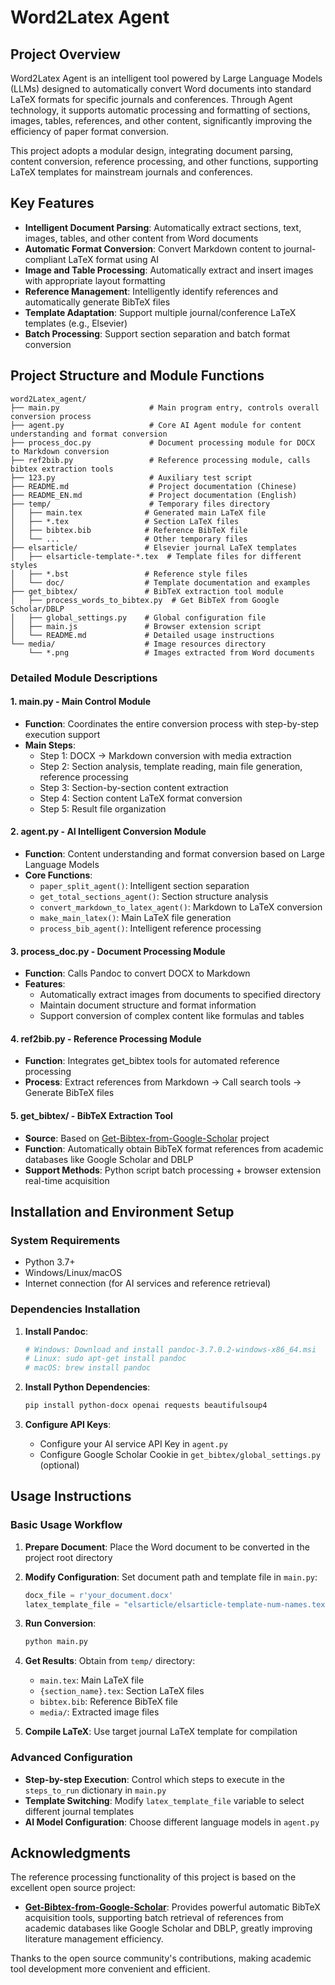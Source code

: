 # Word2Latex Agent

## Project Overview

Word2Latex Agent is an intelligent tool powered by Large Language Models (LLMs) designed to automatically convert Word documents into standard LaTeX formats for specific journals and conferences. Through Agent technology, it supports automatic processing and formatting of sections, images, tables, references, and other content, significantly improving the efficiency of paper format conversion.

This project adopts a modular design, integrating document parsing, content conversion, reference processing, and other functions, supporting LaTeX templates for mainstream journals and conferences.

## Key Features

- **Intelligent Document Parsing**: Automatically extract sections, text, images, tables, and other content from Word documents
- **Automatic Format Conversion**: Convert Markdown content to journal-compliant LaTeX format using AI
- **Image and Table Processing**: Automatically extract and insert images with appropriate layout formatting
- **Reference Management**: Intelligently identify references and automatically generate BibTeX files
- **Template Adaptation**: Support multiple journal/conference LaTeX templates (e.g., Elsevier)
- **Batch Processing**: Support section separation and batch format conversion

## Project Structure and Module Functions

```
word2Latex_agent/
├── main.py                    # Main program entry, controls overall conversion process
├── agent.py                   # Core AI Agent module for content understanding and format conversion
├── process_doc.py             # Document processing module for DOCX to Markdown conversion
├── ref2bib.py                 # Reference processing module, calls bibtex extraction tools
├── 123.py                     # Auxiliary test script
├── README.md                  # Project documentation (Chinese)
├── README_EN.md               # Project documentation (English)
├── temp/                      # Temporary files directory
│   ├── main.tex              # Generated main LaTeX file
│   ├── *.tex                 # Section LaTeX files
│   ├── bibtex.bib            # Reference BibTeX file
│   └── ...                   # Other temporary files
├── elsarticle/               # Elsevier journal LaTeX templates
│   ├── elsarticle-template-*.tex  # Template files for different styles
│   ├── *.bst                 # Reference style files
│   └── doc/                  # Template documentation and examples
├── get_bibtex/               # BibTeX extraction tool module
│   ├── process_words_to_bibtex.py  # Get BibTeX from Google Scholar/DBLP
│   ├── global_settings.py    # Global configuration file
│   ├── main.js               # Browser extension script
│   └── README.md             # Detailed usage instructions
└── media/                    # Image resources directory
    └── *.png                 # Images extracted from Word documents
```

### Detailed Module Descriptions

#### 1. main.py - Main Control Module
- **Function**: Coordinates the entire conversion process with step-by-step execution support
- **Main Steps**:
  - Step 1: DOCX → Markdown conversion with media extraction
  - Step 2: Section analysis, template reading, main file generation, reference processing
  - Step 3: Section-by-section content extraction
  - Step 4: Section content LaTeX format conversion
  - Step 5: Result file organization

#### 2. agent.py - AI Intelligent Conversion Module
- **Function**: Content understanding and format conversion based on Large Language Models
- **Core Functions**:
  - `paper_split_agent()`: Intelligent section separation
  - `get_total_sections_agent()`: Section structure analysis
  - `convert_markdown_to_latex_agent()`: Markdown to LaTeX conversion
  - `make_main_latex()`: Main LaTeX file generation
  - `process_bib_agent()`: Intelligent reference processing

#### 3. process_doc.py - Document Processing Module
- **Function**: Calls Pandoc to convert DOCX to Markdown
- **Features**:
  - Automatically extract images from documents to specified directory
  - Maintain document structure and format information
  - Support conversion of complex content like formulas and tables

#### 4. ref2bib.py - Reference Processing Module
- **Function**: Integrates get_bibtex tools for automated reference processing
- **Process**: Extract references from Markdown → Call search tools → Generate BibTeX files

#### 5. get_bibtex/ - BibTeX Extraction Tool
- **Source**: Based on [Get-Bibtex-from-Google-Scholar](https://github.com/IoTS-P/Get-Bibtex-from-Google-Scholar) project
- **Function**: Automatically obtain BibTeX format references from academic databases like Google Scholar and DBLP
- **Support Methods**: Python script batch processing + browser extension real-time acquisition

## Installation and Environment Setup

### System Requirements
- Python 3.7+
- Windows/Linux/macOS
- Internet connection (for AI services and reference retrieval)

### Dependencies Installation

1. **Install Pandoc**:
   ```bash
   # Windows: Download and install pandoc-3.7.0.2-windows-x86_64.msi
   # Linux: sudo apt-get install pandoc
   # macOS: brew install pandoc
   ```

2. **Install Python Dependencies**:
   ```bash
   pip install python-docx openai requests beautifulsoup4
   ```

3. **Configure API Keys**:
   - Configure your AI service API Key in `agent.py`
   - Configure Google Scholar Cookie in `get_bibtex/global_settings.py` (optional)

## Usage Instructions

### Basic Usage Workflow

1. **Prepare Document**: Place the Word document to be converted in the project root directory

2. **Modify Configuration**: Set document path and template file in `main.py`:
   ```python
   docx_file = r'your_document.docx'
   latex_template_file = "elsarticle/elsarticle-template-num-names.tex"
   ```

3. **Run Conversion**:
   ```bash
   python main.py
   ```

4. **Get Results**: Obtain from `temp/` directory:
   - `main.tex`: Main LaTeX file
   - `{section_name}.tex`: Section LaTeX files
   - `bibtex.bib`: Reference BibTeX file
   - `media/`: Extracted image files

5. **Compile LaTeX**: Use target journal LaTeX template for compilation

### Advanced Configuration

- **Step-by-step Execution**: Control which steps to execute in the `steps_to_run` dictionary in `main.py`
- **Template Switching**: Modify `latex_template_file` variable to select different journal templates
- **AI Model Configuration**: Choose different language models in `agent.py`



## Acknowledgments

The reference processing functionality of this project is based on the excellent open source project:
- **[Get-Bibtex-from-Google-Scholar](https://github.com/IoTS-P/Get-Bibtex-from-Google-Scholar)**: Provides powerful automatic BibTeX acquisition tools, supporting batch retrieval of references from academic databases like Google Scholar and DBLP, greatly improving literature management efficiency.

Thanks to the open source community's contributions, making academic tool development more convenient and efficient.


